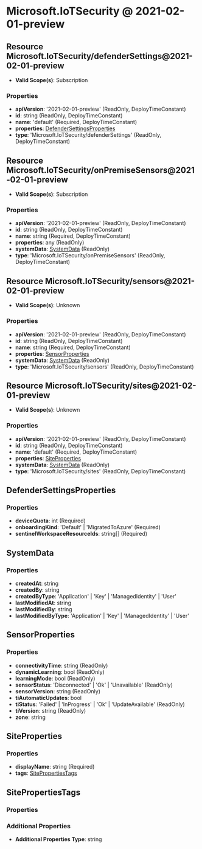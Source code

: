 # Microsoft.IoTSecurity @ 2021-02-01-preview

## Resource Microsoft.IoTSecurity/defenderSettings@2021-02-01-preview
* **Valid Scope(s)**: Subscription
### Properties
* **apiVersion**: '2021-02-01-preview' (ReadOnly, DeployTimeConstant)
* **id**: string (ReadOnly, DeployTimeConstant)
* **name**: 'default' (Required, DeployTimeConstant)
* **properties**: [DefenderSettingsProperties](#defendersettingsproperties)
* **type**: 'Microsoft.IoTSecurity/defenderSettings' (ReadOnly, DeployTimeConstant)

## Resource Microsoft.IoTSecurity/onPremiseSensors@2021-02-01-preview
* **Valid Scope(s)**: Subscription
### Properties
* **apiVersion**: '2021-02-01-preview' (ReadOnly, DeployTimeConstant)
* **id**: string (ReadOnly, DeployTimeConstant)
* **name**: string (Required, DeployTimeConstant)
* **properties**: any (ReadOnly)
* **systemData**: [SystemData](#systemdata) (ReadOnly)
* **type**: 'Microsoft.IoTSecurity/onPremiseSensors' (ReadOnly, DeployTimeConstant)

## Resource Microsoft.IoTSecurity/sensors@2021-02-01-preview
* **Valid Scope(s)**: Unknown
### Properties
* **apiVersion**: '2021-02-01-preview' (ReadOnly, DeployTimeConstant)
* **id**: string (ReadOnly, DeployTimeConstant)
* **name**: string (Required, DeployTimeConstant)
* **properties**: [SensorProperties](#sensorproperties)
* **systemData**: [SystemData](#systemdata) (ReadOnly)
* **type**: 'Microsoft.IoTSecurity/sensors' (ReadOnly, DeployTimeConstant)

## Resource Microsoft.IoTSecurity/sites@2021-02-01-preview
* **Valid Scope(s)**: Unknown
### Properties
* **apiVersion**: '2021-02-01-preview' (ReadOnly, DeployTimeConstant)
* **id**: string (ReadOnly, DeployTimeConstant)
* **name**: 'default' (Required, DeployTimeConstant)
* **properties**: [SiteProperties](#siteproperties)
* **systemData**: [SystemData](#systemdata) (ReadOnly)
* **type**: 'Microsoft.IoTSecurity/sites' (ReadOnly, DeployTimeConstant)

## DefenderSettingsProperties
### Properties
* **deviceQuota**: int (Required)
* **onboardingKind**: 'Default' | 'MigratedToAzure' (Required)
* **sentinelWorkspaceResourceIds**: string[] (Required)

## SystemData
### Properties
* **createdAt**: string
* **createdBy**: string
* **createdByType**: 'Application' | 'Key' | 'ManagedIdentity' | 'User'
* **lastModifiedAt**: string
* **lastModifiedBy**: string
* **lastModifiedByType**: 'Application' | 'Key' | 'ManagedIdentity' | 'User'

## SensorProperties
### Properties
* **connectivityTime**: string (ReadOnly)
* **dynamicLearning**: bool (ReadOnly)
* **learningMode**: bool (ReadOnly)
* **sensorStatus**: 'Disconnected' | 'Ok' | 'Unavailable' (ReadOnly)
* **sensorVersion**: string (ReadOnly)
* **tiAutomaticUpdates**: bool
* **tiStatus**: 'Failed' | 'InProgress' | 'Ok' | 'UpdateAvailable' (ReadOnly)
* **tiVersion**: string (ReadOnly)
* **zone**: string

## SiteProperties
### Properties
* **displayName**: string (Required)
* **tags**: [SitePropertiesTags](#sitepropertiestags)

## SitePropertiesTags
### Properties
### Additional Properties
* **Additional Properties Type**: string

